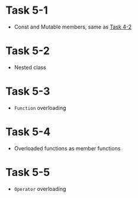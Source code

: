 # Task 5-1
* Const and Mutable members, same as [Task 4-2](https://github.com/jxes993409/Object-Oriented-Programming/tree/main/Lab4/Task#task-4-2)
# Task 5-2
* Nested class
# Task 5-3
* `Function` overloading
# Task 5-4
* Overloaded functions as member functions
# Task 5-5
* `Operator` overloading